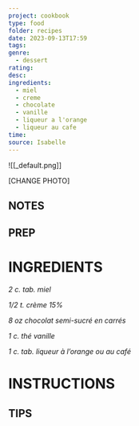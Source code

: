 ```yaml
---
project: cookbook
type: food
folder: recipes
date: 2023-09-13T17:59
tags: 
genre:
  - dessert
rating: 
desc: 
ingredients:
  - miel
  - creme
  - chocolate
  - vanille
  - liqueur a l'orange
  - liqueur au cafe
time: 
source: Isabelle
---
```


![[_default.png]]

[CHANGE PHOTO]


## NOTES




## PREP


# INGREDIENTS

_2 c. tab. miel_

_1/2 t. crème 15%_

_8 oz chocolat semi-sucré en carrés_

_1 c. thé vanille_

_1 c. tab. liqueur à l’orange ou au café_

# INSTRUCTIONS


## TIPS




